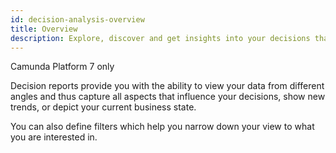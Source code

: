 ```yaml
---
id: decision-analysis-overview
title: Overview
description: Explore, discover and get insights into your decisions that otherwise would be hidden.
---
```


<span class="badge badge--platform">Camunda Platform 7 only</span>

Decision reports provide you with the ability to view your data from different angles and thus capture all aspects that influence your decisions, show new trends, or depict your current business state.

You can also define filters which help you narrow down your view to what you are interested in.
